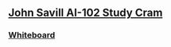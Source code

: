 ## [John Savill AI-102 Study Cram][def]
### [Whiteboard][def2]
[def]: https://www.youtube.com/watch?v=I7fdWafTcPY
[def2]: https://raw.githubusercontent.com/johnthebrit/CertificationMaterials/main/whiteboards/AI-102-Whiteboard.png